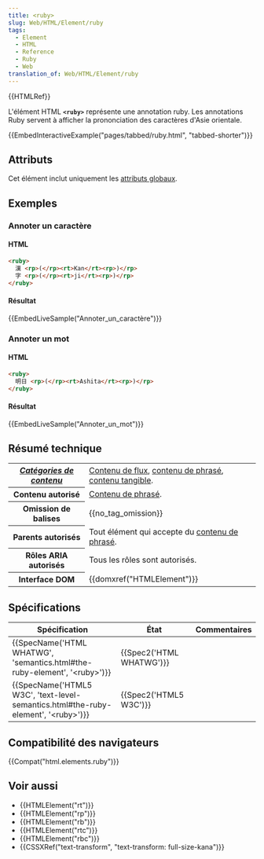 ```yaml
---
title: <ruby>
slug: Web/HTML/Element/ruby
tags:
  - Element
  - HTML
  - Reference
  - Ruby
  - Web
translation_of: Web/HTML/Element/ruby
---
```

{{HTMLRef}}

L'élément HTML **`<ruby>`** représente une annotation ruby. Les annotations Ruby servent à afficher la prononciation des caractères d'Asie orientale.

{{EmbedInteractiveExample("pages/tabbed/ruby.html", "tabbed-shorter")}}

## Attributs

Cet élément inclut uniquement les [attributs globaux](/fr/docs/Web/HTML/Global_attributes).

## Exemples

### Annoter un caractère

#### HTML

```html
<ruby>
  漢 <rp>(</rp><rt>Kan</rt><rp>)</rp>
  字 <rp>(</rp><rt>ji</rt><rp>)</rp>
</ruby>
```

#### Résultat

{{EmbedLiveSample("Annoter_un_caractère")}}

### Annoter un mot

#### HTML

```html
<ruby>
  明日 <rp>(</rp><rt>Ashita</rt><rp>)</rp>
</ruby>
```

#### Résultat

{{EmbedLiveSample("Annoter_un_mot")}}

## Résumé technique

<table class="properties">
  <tbody>
    <tr>
      <th scope="row">
        <dfn
          ><a href="/fr/docs/Web/HTML/Cat%C3%A9gorie_de_contenu"
            >Catégories de contenu</a
          ></dfn
        >
      </th>
      <td>
        <a href="/fr/docs/Web/HTML/Catégorie_de_contenu#Contenu_de_flux"
          >Contenu de flux</a
        >,
        <a
          href="/fr/docs/Web/HTML/Cat%C3%A9gorie_de_contenu#Contenu_phras.C3.A9"
          >contenu de phrasé</a
        >,
        <a href="/fr/docs/Web/HTML/Catégorie_de_contenu#Contenu_tangible"
          >contenu tangible</a
        >.
      </td>
    </tr>
    <tr>
      <th scope="row">Contenu autorisé</th>
      <td>
        <a
          href="/fr/docs/Web/HTML/Cat%C3%A9gorie_de_contenu#Contenu_phras.C3.A9"
          >Contenu de phrasé</a
        >.
      </td>
    </tr>
    <tr>
      <th scope="row">Omission de balises</th>
      <td>{{no_tag_omission}}</td>
    </tr>
    <tr>
      <th scope="row">Parents autorisés</th>
      <td>
        Tout élément qui accepte du <a
          href="/fr/docs/Web/HTML/Cat%C3%A9gorie_de_contenu#Contenu_phras.C3.A9"
          >contenu de phrasé</a
        >.
      </td>
    </tr>
    <tr>
      <th scope="row">Rôles ARIA autorisés</th>
      <td>Tous les rôles sont autorisés.</td>
    </tr>
    <tr>
      <th scope="row">Interface DOM</th>
      <td>{{domxref("HTMLElement")}}</td>
    </tr>
  </tbody>
</table>

## Spécifications

| Spécification                                                                                                        | État                             | Commentaires |
| -------------------------------------------------------------------------------------------------------------------- | -------------------------------- | ------------ |
| {{SpecName('HTML WHATWG', 'semantics.html#the-ruby-element', '&lt;ruby&gt;')}}             | {{Spec2('HTML WHATWG')}} |              |
| {{SpecName('HTML5 W3C', 'text-level-semantics.html#the-ruby-element', '&lt;ruby&gt;')}} | {{Spec2('HTML5 W3C')}}     |              |

## Compatibilité des navigateurs

{{Compat("html.elements.ruby")}}

## Voir aussi

- {{HTMLElement("rt")}}
- {{HTMLElement("rp")}}
- {{HTMLElement("rb")}}
- {{HTMLElement("rtc")}}
- {{HTMLElement("rbc")}}
- {{CSSXRef("text-transform", "text-transform: full-size-kana")}}
